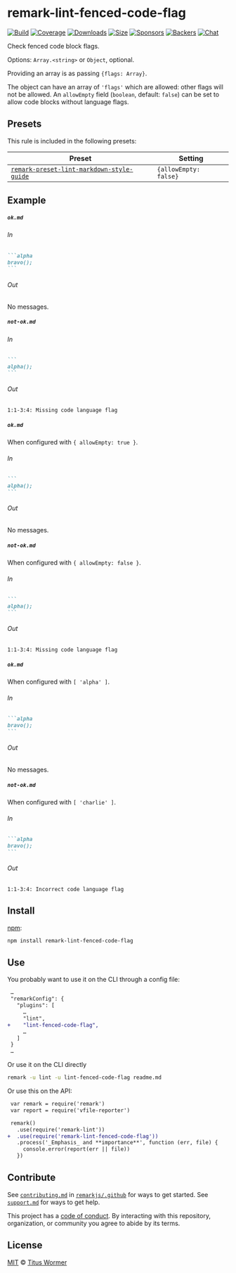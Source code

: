 <!--This file is generated-->

# remark-lint-fenced-code-flag

[![Build][build-badge]][build]
[![Coverage][coverage-badge]][coverage]
[![Downloads][downloads-badge]][downloads]
[![Size][size-badge]][size]
[![Sponsors][sponsors-badge]][collective]
[![Backers][backers-badge]][collective]
[![Chat][chat-badge]][chat]

Check fenced code block flags.

Options: `Array.<string>` or `Object`, optional.

Providing an array is as passing `{flags: Array}`.

The object can have an array of `'flags'` which are allowed: other flags
will not be allowed.
An `allowEmpty` field (`boolean`, default: `false`) can be set to allow
code blocks without language flags.

## Presets

This rule is included in the following presets:

| Preset | Setting |
| - | - |
| [`remark-preset-lint-markdown-style-guide`](https://github.com/remarkjs/remark-lint/tree/main/packages/remark-preset-lint-markdown-style-guide) | `{allowEmpty: false}` |

## Example

##### `ok.md`

###### In

````markdown
```alpha
bravo();
```
````

###### Out

No messages.

##### `not-ok.md`

###### In

````markdown
```
alpha();
```
````

###### Out

```text
1:1-3:4: Missing code language flag
```

##### `ok.md`

When configured with `{ allowEmpty: true }`.

###### In

````markdown
```
alpha();
```
````

###### Out

No messages.

##### `not-ok.md`

When configured with `{ allowEmpty: false }`.

###### In

````markdown
```
alpha();
```
````

###### Out

```text
1:1-3:4: Missing code language flag
```

##### `ok.md`

When configured with `[ 'alpha' ]`.

###### In

````markdown
```alpha
bravo();
```
````

###### Out

No messages.

##### `not-ok.md`

When configured with `[ 'charlie' ]`.

###### In

````markdown
```alpha
bravo();
```
````

###### Out

```text
1:1-3:4: Incorrect code language flag
```

## Install

[npm][]:

```sh
npm install remark-lint-fenced-code-flag
```

## Use

You probably want to use it on the CLI through a config file:

```diff
 …
 "remarkConfig": {
   "plugins": [
     …
     "lint",
+    "lint-fenced-code-flag",
     …
   ]
 }
 …
```

Or use it on the CLI directly

```sh
remark -u lint -u lint-fenced-code-flag readme.md
```

Or use this on the API:

```diff
 var remark = require('remark')
 var report = require('vfile-reporter')

 remark()
   .use(require('remark-lint'))
+  .use(require('remark-lint-fenced-code-flag'))
   .process('_Emphasis_ and **importance**', function (err, file) {
     console.error(report(err || file))
   })
```

## Contribute

See [`contributing.md`][contributing] in [`remarkjs/.github`][health] for ways
to get started.
See [`support.md`][support] for ways to get help.

This project has a [code of conduct][coc].
By interacting with this repository, organization, or community you agree to
abide by its terms.

## License

[MIT][license] © [Titus Wormer][author]

[build-badge]: https://img.shields.io/travis/remarkjs/remark-lint/main.svg

[build]: https://travis-ci.org/remarkjs/remark-lint

[coverage-badge]: https://img.shields.io/codecov/c/github/remarkjs/remark-lint.svg

[coverage]: https://codecov.io/github/remarkjs/remark-lint

[downloads-badge]: https://img.shields.io/npm/dm/remark-lint-fenced-code-flag.svg

[downloads]: https://www.npmjs.com/package/remark-lint-fenced-code-flag

[size-badge]: https://img.shields.io/bundlephobia/minzip/remark-lint-fenced-code-flag.svg

[size]: https://bundlephobia.com/result?p=remark-lint-fenced-code-flag

[sponsors-badge]: https://opencollective.com/unified/sponsors/badge.svg

[backers-badge]: https://opencollective.com/unified/backers/badge.svg

[collective]: https://opencollective.com/unified

[chat-badge]: https://img.shields.io/badge/chat-discussions-success.svg

[chat]: https://github.com/remarkjs/remark/discussions

[npm]: https://docs.npmjs.com/cli/install

[health]: https://github.com/remarkjs/.github

[contributing]: https://github.com/remarkjs/.github/blob/HEAD/contributing.md

[support]: https://github.com/remarkjs/.github/blob/HEAD/support.md

[coc]: https://github.com/remarkjs/.github/blob/HEAD/code-of-conduct.md

[license]: https://github.com/remarkjs/remark-lint/blob/main/license

[author]: https://wooorm.com
